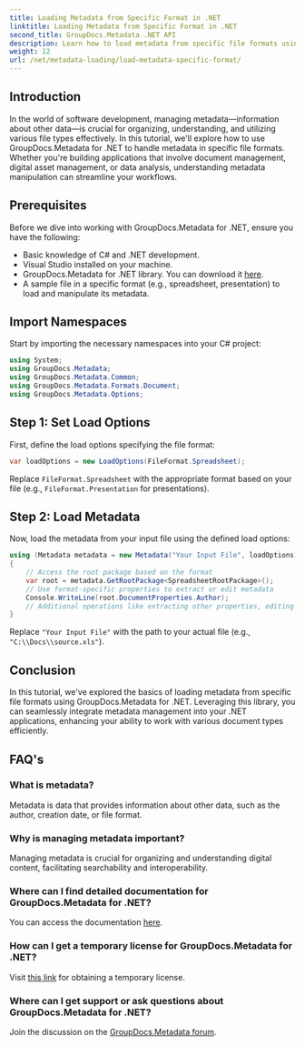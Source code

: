 ```yaml
---
title: Loading Metadata from Specific Format in .NET
linktitle: Loading Metadata from Specific Format in .NET
second_title: GroupDocs.Metadata .NET API
description: Learn how to load metadata from specific file formats using GroupDocs.Metadata for .NET in this comprehensive tutorial.
weight: 12
url: /net/metadata-loading/load-metadata-specific-format/
---
```

## Introduction
In the world of software development, managing metadata—information about other data—is crucial for organizing, understanding, and utilizing various file types effectively. In this tutorial, we'll explore how to use GroupDocs.Metadata for .NET to handle metadata in specific file formats. Whether you're building applications that involve document management, digital asset management, or data analysis, understanding metadata manipulation can streamline your workflows.
## Prerequisites
Before we dive into working with GroupDocs.Metadata for .NET, ensure you have the following:
- Basic knowledge of C# and .NET development.
- Visual Studio installed on your machine.
- GroupDocs.Metadata for .NET library. You can download it [here](https://releases.groupdocs.com/metadata/net/).
- A sample file in a specific format (e.g., spreadsheet, presentation) to load and manipulate its metadata.

## Import Namespaces
Start by importing the necessary namespaces into your C# project:
```csharp
using System;
using GroupDocs.Metadata;
using GroupDocs.Metadata.Common;
using GroupDocs.Metadata.Formats.Document;
using GroupDocs.Metadata.Options;
```

## Step 1: Set Load Options
First, define the load options specifying the file format:
```csharp
var loadOptions = new LoadOptions(FileFormat.Spreadsheet);
```
Replace `FileFormat.Spreadsheet` with the appropriate format based on your file (e.g., `FileFormat.Presentation` for presentations).
## Step 2: Load Metadata
Now, load the metadata from your input file using the defined load options:
```csharp
using (Metadata metadata = new Metadata("Your Input File", loadOptions))
{
    // Access the root package based on the format
    var root = metadata.GetRootPackage<SpreadsheetRootPackage>();
    // Use format-specific properties to extract or edit metadata
    Console.WriteLine(root.DocumentProperties.Author);
    // Additional operations like extracting other properties, editing metadata, etc.
}
```
Replace `"Your Input File"` with the path to your actual file (e.g., `"C:\\Docs\\source.xls"`).

## Conclusion
In this tutorial, we've explored the basics of loading metadata from specific file formats using GroupDocs.Metadata for .NET. Leveraging this library, you can seamlessly integrate metadata management into your .NET applications, enhancing your ability to work with various document types efficiently.

## FAQ's
### What is metadata?
Metadata is data that provides information about other data, such as the author, creation date, or file format.
### Why is managing metadata important?
Managing metadata is crucial for organizing and understanding digital content, facilitating searchability and interoperability.
### Where can I find detailed documentation for GroupDocs.Metadata for .NET?
You can access the documentation [here](https://tutorials.groupdocs.com/metadata/net/).
### How can I get a temporary license for GroupDocs.Metadata for .NET?
Visit [this link](https://purchase.groupdocs.com/temporary-license/) for obtaining a temporary license.
### Where can I get support or ask questions about GroupDocs.Metadata for .NET?
Join the discussion on the [GroupDocs.Metadata forum](https://forum.groupdocs.com/c/metadata/14).
